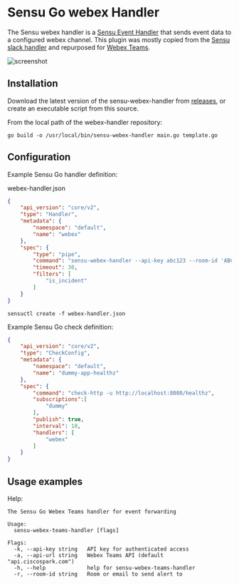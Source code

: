 # Sensu Go webex Handler

The Sensu webex handler is a [Sensu Event Handler][1] that sends event data to
a configured webex channel.   This plugin was mostly copied from the [Sensu slack handler][2] and repurposed for [Webex Teams][4].

![screenshot](images/card-example.png?raw=true "Example")

## Installation

Download the latest version of the sensu-webex-handler from [releases][2],
or create an executable script from this source.

From the local path of the webex-handler repository:
```
go build -o /usr/local/bin/sensu-webex-handler main.go template.go
```

## Configuration

Example Sensu Go handler definition:

webex-handler.json

```json
{
    "api_version": "core/v2",
    "type": "Handler",
    "metadata": {
        "namespace": "default",
        "name": "webex"
    },
    "spec": {
        "type": "pipe",
        "command": "sensu-webex-handler --api-key abc123 --room-id 'ABCDEFGHIJKLMNOP123' \\",
        "timeout": 30,
        "filters": [
            "is_incident"
        ]
    }
}
```

`sensuctl create -f webex-handler.json`

Example Sensu Go check definition:

```json
{
    "api_version": "core/v2",
    "type": "CheckConfig",
    "metadata": {
        "namespace": "default",
        "name": "dummy-app-healthz"
    },
    "spec": {
        "command": "check-http -u http://localhost:8080/healthz",
        "subscriptions":[
            "dummy"
        ],
        "publish": true,
        "interval": 10,
        "handlers": [
            "webex"
        ]
    }
}
```

## Usage examples

Help:

```
The Sensu Go Webex Teams handler for event forwarding

Usage:
  sensu-webex-teams-handler [flags]

Flags:
  -k, --api-key string   API key for authenticated access
  -a, --api-url string   Webex Teams API (default "api.ciscospark.com")
  -h, --help             help for sensu-webex-teams-handler
  -r, --room-id string   Room or email to send alert to

```

[1]: https://docs.sensu.io/sensu-go/5.0/reference/handlers/#how-do-sensu-handlers-work
[2]: https://github.com/johntdyer/sensu-webex-handler/releases
[3]: https://github.com/sensu/sensu-slack-handler
[4]: https://developer.webex.com